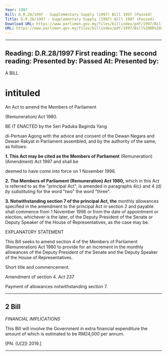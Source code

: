 ```yaml
---
Year: 1997
Bill: D.R.28/1997 - Supplementary Supply (1997) Bill 1997 (Passed)
Title: D.R.28/1997 - Supplementary Supply (1997) Bill 1997 (Passed)
Download URL: https://www.parlimen.gov.my/files/billindex/pdf/1997/Bill%20DR%2028.pdf
URL: https://www.parlimen.gov.my/files/billindex/pdf/1997/Bill%20DR%2028.pdf
---
```

---
Reading:
D.R.28/1997
First reading:
The second reading:
Presented by:
Passed At:
Presented by:
---

A BILL

# intituled

An Act to amend the Members of Parliament

(Remuneration) Act 1980.


BE IT ENACTED by the Seri Paduka Baginda Yang

di-Pertuan Agong with the advice and consent of the
Dewan Negara and Dewan Rakyat in Parliament assembled,
and by the authority of the same, as follows:

**1. This Act may be cited as the Members of Parliament**
(Remuneration) (Amendment) Act 1997 and shall be

deemed to have come into force on 1 November 1996.

**2. The Members of Parliament (Remuneration) Act 1980,**
which in this Act is referred to as the "principal Act",
is amended in paragraphs 4(c) and 4 _(d) by substituting_
for the word "two" the word "three".

**3. Notwithstanding section 7 of the principal Act, the**
monthly allowances specified in the amendment to the
principal Act in section 2 and payable shall commence
from 1 November 1996 or from the date of appointment
or election, whichever is the later, of the Deputy President
of the Senate or Deputy Speaker of the House of
Representatives, as the case may be.

EXPLANATORY STATEMENT

This Bill seeks to amend section 4 of the Members of Parliament
(Remuneration) Act 1980 to provide for an increment in the monthly
allowances of the Deputy President of the Senate and the Deputy
Speaker of the House of Representatives.


Short title
and
commencement.

Amendment
of section 4.
_Act 237._

Payment of
allowances
notwithstanding
section 7.


-----

## 2 Bill

_FINANCIAL_ _IMPLICATIONS_

This Bill will involve the Government in extra financial expenditure
the amount of which is estimated to be RM24,000 per annum.

[PN. (U[2]) 2019.]


-----

